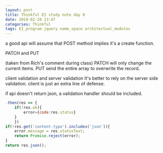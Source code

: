 ```yaml
---
layout: post
title: Thinkful EI study note day 8
date: 2019-02-28 13:47
categories: Thinkful
tags: EI_program jquery name_space architectual_modules
---
```


a good api will assume that POST method implies it's a create function.

PATCH and PUT

(taken from Rich's comment during class)
PATCH will only change the current items.
PUT send the entire array to overwrite the record.


client validation and server validation
It's better to rely on the server side validation.
client is just an extra line of defense.

if api doesn't return json, a validation handler should be included.

```javascript
.then(res => {
    if(!res.ok){
        error={code:res.status}
    }
    })
if(!res.get('content-type').includes('json')){
    error.message = res.statusText;
    return Promise.reject(error);
}
return res.json();

```
